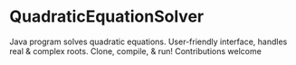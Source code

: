 # QuadraticEquationSolver
Java program solves quadratic equations. User-friendly interface, handles real &amp; complex roots. Clone, compile, &amp; run! Contributions welcome
